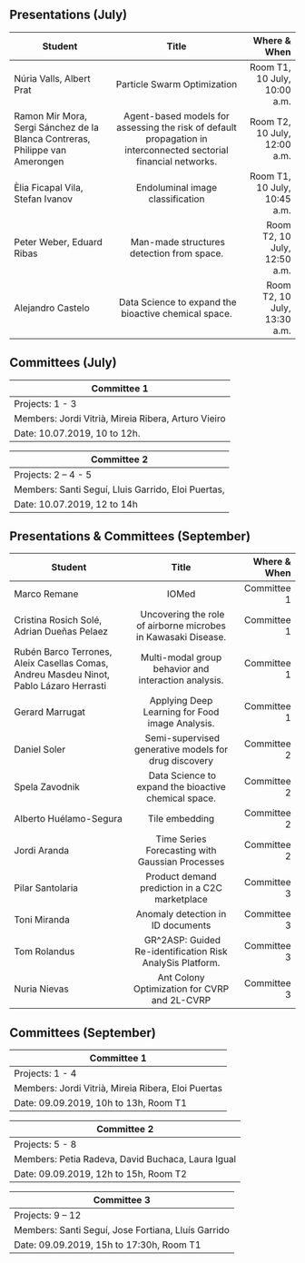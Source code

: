 ## Presentations (July)

| Student   |      Title      |  Where & When |
|----------|:---------:|----------:|
| Núria Valls, Albert Prat	 |  Particle Swarm Optimization | Room T1, 10 July, 10:00 a.m. |
|  Ramon Mir Mora, Sergi Sánchez de la Blanca Contreras, Philippe van Amerongen	| Agent-based models for assessing the risk of default propagation in interconnected sectorial financial networks.	| Room T2, 10 July, 12:00 a.m.  |
|  Èlia Ficapal Vila, Stefan Ivanov	| Endoluminal image classification	| Room T1, 10 July, 10:45 a.m.  |
|  Peter Weber, Eduard Ribas	| Man-made structures detection from space.	| Room T2, 10 July, 12:50 a.m.  |
|  Alejandro Castelo	| Data Science to expand the bioactive chemical space.	| Room T2, 10 July, 13:30 a.m.   |

## Committees (July)

| Committee 1| 
|----------|
| Projects: 1 - 3 | 
| Members: Jordi Vitrià, Mireia Ribera, Arturo Vieiro | 
| Date: 10.07.2019, 10 to 12h. | 

| Committee 2 | 
|----------|
| Projects: 2 – 4 - 5 | 
| Members:  Santi Seguí, Lluis Garrido, Eloi Puertas, | 
| Date: 10.07.2019, 12 to 14h | 



## Presentations & Committees (September)


| Student   |      Title      |  Where & When |
|----------|:-------------:|------:|
|  Marco Remane |	IOMed	| Committee 1 |
|  Cristina Rosich Solé, Adrian Dueñas Pelaez	| Uncovering the role of airborne microbes in Kawasaki Disease.	| Committee 1 |
|  Rubén Barco Terrones, Aleix Casellas Comas, Andreu Masdeu Ninot, Pablo Lázaro Herrasti	| Multi-modal group behavior and interaction analysis.	| Committee 1  |
|  Gerard Marrugat	| Applying Deep Learning for Food image Analysis.	| Committee 1 |
|  Daniel Soler	| Semi-supervised generative models for drug discovery	| Committee 2 |
|  Spela Zavodnik	| Data Science to expand the bioactive chemical space.	| Committee 2  |
| Alberto Huélamo-Segura | Tile embedding | Committee 2|
| Jordi Aranda | Time Series Forecasting with Gaussian Processes | Committee 2|
| Pilar Santolaria | Product demand prediction in a C2C marketplace  | Committee 3 |
| Toni Miranda | Anomaly detection in ID documents  | Committee 3 |
|  Tom Rolandus | GR^2ASP: Guided Re-identification Risk AnalySis Platform. |	Committee 3 |
| Nuria Nievas | Ant Colony Optimization for CVRP and 2L-CVRP | Committee 3 |


## Committees (September)

| Committee 1| 
|----------|
| Projects: 1 - 4 | 
| Members: Jordi Vitrià, Mireia Ribera, Eloi Puertas | 
| Date: 09.09.2019, 10h to 13h, Room T1| 

| Committee 2 | 
|----------|
| Projects: 5 - 8 | 
| Members:  Petia Radeva, David Buchaca, Laura Igual | 
| Date: 09.09.2019, 12h to 15h, Room T2 | 

| Committee 3 | 
|----------|
| Projects: 9 – 12 | 
| Members:  Santi Seguí, Jose Fortiana, Lluís Garrido | 
| Date: 09.09.2019, 15h to 17:30h, Room T1 | 
